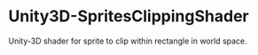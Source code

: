 Unity3D-SpritesClippingShader
=============================

Unity-3D shader for sprite to clip within rectangle in world space.
